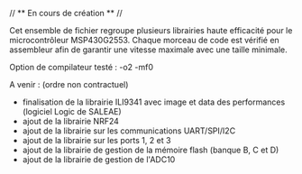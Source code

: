 // ** En cours de création ** //

Cet ensemble de fichier regroupe plusieurs librairies haute efficacité pour le microcontrôleur MSP430G2553.
Chaque morceau de code est vérifié en assembleur afin de garantir une vitesse maximale avec une taille minimale.

Option de compilateur testé : -o2 -mf0

A venir : (ordre non contractuel)
- finalisation de la librairie ILI9341 avec image et data des performances (logiciel Logic de SALEAE)
- ajout de la librairie NRF24
- ajout de la librairie sur les communications UART/SPI/I2C
- ajout de la librairie sur les ports 1, 2 et 3
- ajout de la librairie de gestion de la mémoire flash (banque B, C et D)
- ajout de la librairie de gestion de l'ADC10
